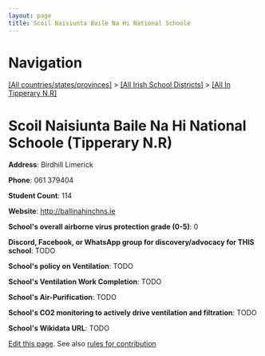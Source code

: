 ```yaml
---
layout: page
title: Scoil Naisiunta Baile Na Hi National Schoole
---
```

# Navigation

[[All countries/states/provinces]](../../..) > [[All Irish School Districts]](../..) > [[All In Tipperary N.R]](..)

# Scoil Naisiunta Baile Na Hi National Schoole (Tipperary N.R)

**Address**: Birdhill Limerick

**Phone**: 061 379404

**Student Count**: 114

**Website**: <http://ballinahinchns.ie>

**School's overall airborne virus protection grade (0-5)**: 0

**Discord, Facebook, or WhatsApp group for discovery/advocacy for THIS school**: TODO

**School's policy on Ventilation**: TODO

**School's Ventilation Work Completion**: TODO

**School's Air-Purification**: TODO

**School's CO2 monitoring to actively drive ventilation and filtration**: TODO

**School's Wikidata URL**: TODO


[Edit this page](https://github.com/ventilate-schools/Ireland/edit/main/./Tipperary_N.R/Scoil_Naisiunta_Baile_Na_Hi_National_Schoole.md). See also [rules for contribution](../../../contribution-rules/)